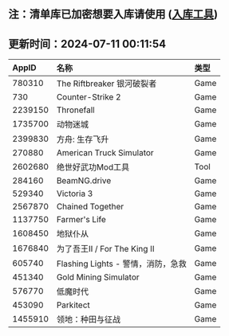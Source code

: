 ## 注：清单库已加密想要入库请使用 ([入库工具](https://github.com/BlankTMing/ManifestAutoUpdate/releases))

## 更新时间：2024-07-11 00:11:54
| AppID | 名称 | 类型  |
| :-------------------- | :----------------------------- | :----------- |
| 780310 | The Riftbreaker 银河破裂者| Game |
| 730 | Counter-Strike 2| Game |
| 2239150 | Thronefall| Game |
| 1735700 | 动物迷城| Game |
| 2399830 | 方舟: 生存飞升| Game |
| 270880 | American Truck Simulator| Game |
| 2602680 | 绝世好武功Mod工具| Tool |
| 284160 | BeamNG.drive| Game |
| 529340 | Victoria 3| Game |
| 2567870 | Chained Together| Game |
| 1137750 | Farmer's Life| Game |
| 1608450 | 地狱仆从| Game |
| 1676840 | 为了吾王II / For The King II| Game |
| 605740 | Flashing Lights - 警情，消防，急救| Game |
| 451340 | Gold Mining Simulator| Game |
| 576770 | 低魔时代| Game |
| 453090 | Parkitect| Game |
| 1455910 | 领地：种田与征战| Game |
